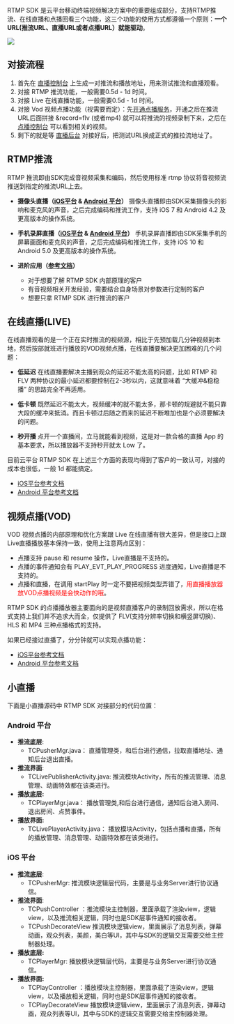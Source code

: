 
RTMP SDK 是云平台移动终端视频解决方案中的重要组成部分，支持RTMP推流、在线直播和点播回看三个功能，这三个功能的使用方式都遵循一个原则：**一个URL(推流URL、直播URL或者点播URL）就能驱动**。

![](http://imgcache.tce.fsphere.cn/image/mc.qcloudimg.com/static/img/348ceadfd4213e4b360a8979b2cf540a/image.png)

## 对接流程
1. 首先在 [直播控制台](http://tce.fsphere.cn/doc/api/258/6445) 上生成一对推流和播放地址，用来测试推流和直播观看。
2. 对接 RTMP 推流功能，一般需要0.5d - 1d 时间。
3. 对接 Live 在线直播功能，一般需要0.5d - 1d 时间。
4. 对接 Vod 视频点播功能（视需要而定）：先[开通点播服务](http://console.tce.fsphere.cn/video)，开通之后在推流URL后面拼接 &record=flv (或者mp4) 就可以将推流的视频录制下来，之后在[点播控制台](http://console.tce.fsphere.cn/video/videolist) 可以看到相关的视频。
5. 剩下的就是等 [直播后台](http://tce.fsphere.cn/doc/api/258/6447) 对接好后，把测试URL换成正式的推拉流地址了。

## RTMP推流
RTMP 推流即由SDK完成音视频采集和编码，然后使用标准 rtmp 协议将音视频流推送到指定的推流URL上去。

- **摄像头直播（[iOS平台](http://tce.fsphere.cn/doc/api/258/6455) &  [Android 平台](http://tce.fsphere.cn/doc/api/258/6456)）**
摄像头直播即由SDK采集摄像头的影响和麦克风的声音，之后完成编码和推流工作，支持 iOS 7 和 Android 4.2 及更高版本的操作系统。

- **手机录屏直播（[iOS平台](http://tce.fsphere.cn/doc/api/258/6460) & [ Android 平台](http://tce.fsphere.cn/doc/api/258/6457)）**
手机录屏直播即由SDK采集手机的屏幕画面和麦克风的声音，之后完成编码和推流工作，支持 iOS 10 和 Android 5.0 及更高版本的操作系统。

- **进阶应用（[参考文档](http://tce.fsphere.cn/doc/api/258/6458)）**
  + 对于想要了解 RTMP SDK 内部原理的客户
  + 有音视频相关开发经验，需要结合自身场景对参数进行定制的客户
  + 想要只拿 RTMP SDK 进行推流的客户

## 在线直播(LIVE)
在线直播观看的是一个正在实时推流的视频源，相比于先预加载几分钟视频到本地，然后按部就班进行播放的VOD视频点播，在线直播要解决更加困难的几个问题：

- **低延迟**
在线直播要解决主播到观众的延迟不能太高的问题，比如 RTMP 和 FLV 两种协议的最小延迟都要控制在2-3秒以内，这就意味着 “大缓冲&稳稳播” 的思路完全不再适用。

- **低卡顿**
既然延迟不能太大，视频缓冲的就不能太多，那卡顿的规避就不能只靠大段的缓冲来抵消。而且卡顿过后随之而来的延迟不断堆加也是个必须要解决的问题。

- **秒开播**
点开一个直播间，立马就能看到视频，这是对一款合格的直播 App 的基本要求，所以播放器不支持秒开就太 Low 了。

目前云平台 RTMP SDK 在上述三个方面的表现均得到了客户的一致认可，对接的成本也很低，一般 1d 都能搞定。

- [iOS平台参考文档](http://tce.fsphere.cn/doc/api/258/4736) 
- [Android 平台参考文档](http://tce.fsphere.cn/doc/api/258/4737) 

## 视频点播(VOD)
VOD 视频点播的内部原理和优化方案跟 Live 在线直播有很大差异，但是接口上跟Live直播播放基本保持一致，使用上注意两点区别：
- 点播支持 pause 和 resume 操作，Live直播是不支持的。
- 点播的事件通知会有 PLAY_EVT_PLAY_PROGRESS 进度通知，Live直播是不支持的。
- 点播和直播，在调用 startPlay 时一定不要把视频类型弄错了，<font color='red'>用直播播放器放VOD点播视频是会快动作的哦</font>。

RTMP SDK 的点播播放器主要面向的是视频直播客户的录制回放需求，所以在格式支持上我们并不追求大而全，仅提供了 FLV(支持分辨率切换和横竖屏切换)、 HLS 和 MP4 三种点播格式的支持。

如果已经接过直播了，分分钟就可以实现点播功能：
- [iOS平台参考文档](http://tce.fsphere.cn/doc/api/258/4738) 
- [Android 平台参考文档](http://tce.fsphere.cn/doc/api/258/4739) 

## 小直播
下面是小直播源码中 RTMP SDK 对接部分的代码位置：

### Android 平台
- **推流底层**:
  + TCPusherMgr.java： 直播管理类，和后台进行通信，拉取直播地址、通知后台退出直播。
- **推流界面**:
  + TCLivePublisherActivity.java: 推流模块Activity，所有的推流管理、消息管理、动画特效都在该类进行。
- **播放底层:**
  +  TCPlayerMgr.java： 播放管理类,和后台进行通信，通知后台进入房间、退出房间、点赞事件。
- **播放界面:**
  + TCLivePlayerActivity.java： 播放模块Activity，包括点播和直播，所有的播放管理、消息管理、动画特效都在该类进行。

### iOS 平台
- **推流底层**:
  + TCPusherMgr: 推流模块逻辑层代码，主要是与业务Server进行协议通信。
- **推流界面**:
  + TCPushController ：推流模块主控制器，里面承载了渲染view，逻辑view，以及推流相关逻辑，同时也是SDK层事件通知的接收者。
  + TCPushDecorateView 推流模块逻辑view，里面展示了消息列表，弹幕动画，观众列表，美颜，美白等UI，其中与SDK的逻辑交互需要交给主控制器处理。
- **播放底层:**
  + TCPlayerMgr: 播放模块逻辑层代码，主要是与业务Server进行协议通信。
- **播放界面:**
  + TCPlayController ：播放模块主控制器，里面承载了渲染view，逻辑view，以及播放相关逻辑，同时也是SDK层事件通知的接收者。
  + TCPlayDecorateView 播放模块逻辑view，里面展示了消息列表，弹幕动画，观众列表等UI，其中与SDK的逻辑交互需要交给主控制器处理。


